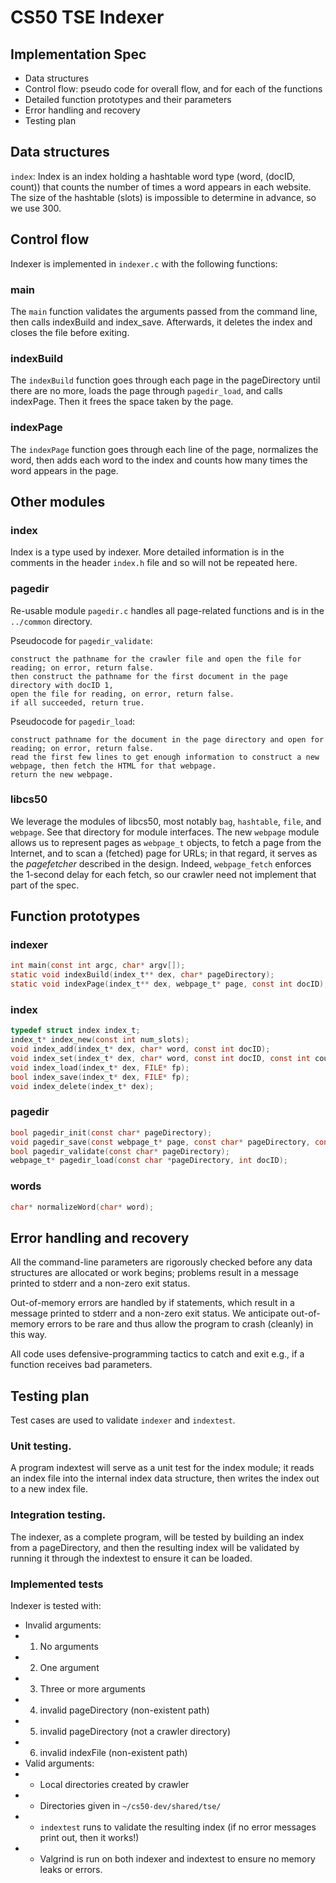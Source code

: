 # CS50 TSE Indexer
## Implementation Spec

-  Data structures
-  Control flow: pseudo code for overall flow, and for each of the functions
-  Detailed function prototypes and their parameters
-  Error handling and recovery
-  Testing plan

## Data structures 

`index`: Index is an index holding a hashtable word type (word, (docID, count)) that counts the number of times a word appears in each website. The size of the hashtable (slots) is impossible to determine in advance, so we use 300.

## Control flow

Indexer is implemented in `indexer.c` with the following functions:

### main

The `main` function validates the arguments passed from the command line, then calls indexBuild and index_save. Afterwards, it deletes the index and closes the file before exiting.

### indexBuild

The `indexBuild` function goes through each page in the pageDirectory until there are no more, loads the page through `pagedir_load`, and calls indexPage. Then it frees the space taken by the page.

### indexPage

The `indexPage` function goes through each line of the page, normalizes the word, then adds each word to the index and counts how many times the word appears in the page.

## Other modules

### index

Index is a type used by indexer. More detailed information is in the comments in the header `index.h` file and so will not be repeated here.

### pagedir

Re-usable module `pagedir.c` handles all page-related functions and is in the `../common` directory.

Pseudocode for `pagedir_validate`:

	construct the pathname for the crawler file and open the file for reading; on error, return false.
	then construct the pathname for the first document in the page directory with docID 1,
	open the file for reading, on error, return false.
	if all succeeded, return true.


Pseudocode for `pagedir_load`:

	construct pathname for the document in the page directory and open for reading; on error, return false.
	read the first few lines to get enough information to construct a new webpage, then fetch the HTML for that webpage.
	return the new webpage.

### libcs50

We leverage the modules of libcs50, most notably `bag`, `hashtable`, `file`, and `webpage`.
See that directory for module interfaces.
The new `webpage` module allows us to represent pages as `webpage_t` objects, to fetch a page from the Internet, and to scan a (fetched) page for URLs; in that regard, it serves as the *pagefetcher* described in the design.
Indeed, `webpage_fetch` enforces the 1-second delay for each fetch, so our crawler need not implement that part of the spec.

## Function prototypes

### indexer

```c
int main(const int argc, char* argv[]);
static void indexBuild(index_t** dex, char* pageDirectory);
static void indexPage(index_t** dex, webpage_t* page, const int docID);
```

### index
```c
typedef struct index index_t;
index_t* index_new(const int num_slots);
void index_add(index_t* dex, char* word, const int docID);
void index_set(index_t* dex, char* word, const int docID, const int count);
void index_load(index_t* dex, FILE* fp);
bool index_save(index_t* dex, FILE* fp);
void index_delete(index_t* dex);
```

### pagedir

```c
bool pagedir_init(const char* pageDirectory);
void pagedir_save(const webpage_t* page, const char* pageDirectory, const int docID);
bool pagedir_validate(const char* pageDirectory);
webpage_t* pagedir_load(const char *pageDirectory, int docID);
```

### words
```c
char* normalizeWord(char* word);
```


## Error handling and recovery

All the command-line parameters are rigorously checked before any data structures are allocated or work begins; problems result in a message printed to stderr and a non-zero exit status.

Out-of-memory errors are handled by if statements, which result in a message printed to stderr and a non-zero exit status.
We anticipate out-of-memory errors to be rare and thus allow the program to crash (cleanly) in this way.

All code uses defensive-programming tactics to catch and exit e.g., if a function receives bad parameters.

## Testing plan

Test cases are used to validate `indexer` and `indextest`.

### Unit testing.

A program indextest will serve as a unit test for the index module; it reads an index file into the internal index data structure, then writes the index out to a new index file.

### Integration testing.

The indexer, as a complete program, will be tested by building an index from a pageDirectory, and then the resulting index will be validated by running it through the indextest to ensure it can be loaded.

### Implemented tests

Indexer is tested with:
* Invalid arguments:
* 1. No arguments
* 2. One argument
* 3. Three or more arguments
* 4. invalid pageDirectory (non-existent path)
* 5. invalid pageDirectory (not a crawler directory)
* 6. invalid indexFile (non-existent path)
* Valid arguments:
* * Local directories created by crawler
* * Directories given in `~/cs50-dev/shared/tse/`
* * `indextest` runs to validate the resulting index (if no error messages print out, then it works!)
* * Valgrind is run on both indexer and indextest to ensure no memory leaks or errors.